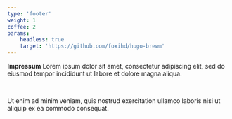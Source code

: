 ```yaml
---
type: 'footer'
weight: 1
coffee: 2
params:
    headless: true
    target: 'https://github.com/foxihd/hugo-brewm'
---
```


**Impressum**
Lorem ipsum dolor sit amet, consectetur adipiscing elit, sed do eiusmod tempor incididunt ut labore et dolore magna aliqua.

<br>

Ut enim ad minim veniam, quis nostrud exercitation ullamco laboris nisi ut aliquip ex ea commodo consequat. 
